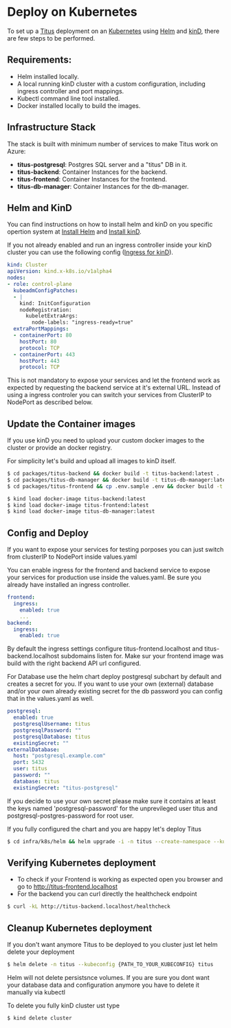 # Deploy on Kubernetes

To set up a [Titus] deployment on an [Kubernetes] using [Helm] and [kinD], there are few steps to be performed.

## Requirements:
- Helm installed locally.
- A local running kinD cluster with a custom configuration, including ingress controller and port mappings.
- Kubectl command line tool installed.
- Docker installed locally to build the images.


## Infrastructure Stack

The stack is built with minimum number of services to make Titus work on Azure:
- **titus-postgresql**: Postgres SQL server and a "titus" DB in it.
- **titus-backend**: Container Instances for the backend.
- **titus-frontend**: Container Instances for the frontend.
- **titus-db-manager**: Container Instances for the db-manager.


## Helm and KinD

You can find instructions on how to install helm and kinD on you specific opertion system at [Install Helm](https://helm.sh/docs/helm/helm_install/) and [Install kinD](https://kind.sigs.k8s.io/docs/user/quick-start/).

If you not already enabled and run an ingress controller inside your kinD cluster you can use the following config ([Ingress for kinD](https://kind.sigs.k8s.io/docs/user/ingress/)).
```yaml
kind: Cluster
apiVersion: kind.x-k8s.io/v1alpha4
nodes:
- role: control-plane
  kubeadmConfigPatches:
  - |
    kind: InitConfiguration
    nodeRegistration:
      kubeletExtraArgs:
        node-labels: "ingress-ready=true"
  extraPortMappings:
  - containerPort: 80
    hostPort: 80
    protocol: TCP
  - containerPort: 443
    hostPort: 443
    protocol: TCP

```

This is not mandatory to expose your services and let the frontend work as expected by requesting the backend service at it's external URL.
Instead of using a ingress controler you can switch your services from ClusterIP to NodePort as described below.


## Update the Container images

If you use kinD you need to upload your custom docker images to the cluster or provide an docker registry. 

For simplicity let's build and upload all images to kinD itself.

```bash
$ cd packages/titus-backend && docker build -t titus-backend:latest .
$ cd packages/titus-db-manager && docker build -t titus-db-manager:latest .
$ cd packages/titus-frontend && cp .env.sample .env && docker build -t titus-frontend:latest .
```
```bash
$ kind load docker-image titus-backend:latest 
$ kind load docker-image titus-frontend:latest 
$ kind load docker-image titus-db-manager:latest 
```

## Config and Deploy

If you want to expose your services for testing porposes you can just switch from clusterIP to NodePort inside values.yaml

You can enable ingress for the frontend and backend service to expose your services for production use inside the values.yaml. Be sure you already have installed an ingress controller.
```yaml
frontend:
  ingress:
    enabled: true
    ...
backend:
  ingress:
    enabled: true
```

By default the ingress settings configure titus-frontend.localhost and titus-backend.localhost subdomains listen for. Make sur your frontend image was build with the right backend API url configured.

For Database use the helm chart deploy postgresql subchart by default and creates a secret for you. If you want to use your own (external) database and/or your own already existing secret for the db password you can config that in the values.yaml as well.

```yaml
postgresql:
  enabled: true
  postgresqlUsername: titus
  postgresqlPassword: ""
  postgresqlDatabase: titus
  existingSecret: ""
externalDatabase:
  host: "postgresql.example.com"
  port: 5432
  user: titus
  password: ""
  database: titus
  existingSecret: "titus-postgresql"
```

If you decide to use your own secret please make sure it contains at least the keys named 'postgresql-password' for the unprevileged user titus and postgresql-postgres-password for root user.

If you fully configured the chart and you are happy let's deploy Titus
```bash
$ cd infra/k8s/helm && helm upgrade -i -n titus --create-namespace --kubeconfig {PATH_TO_YOUR_KUBECONFIG} -f values.yaml titus .
```

## Verifying Kubernetes deployment

- To check if your Frontend is working as expected open you browser and go to http://titus-frontend.localhost
- For the backend you can curl directly the healthcheck endpoint 
```bash
$ curl -kL http://titus-backend.localhost/healthcheck
```

## Cleanup Kubernetes deployment

If you don't want anymore Titus to be deployed to you cluster just let helm delete your deployment
```bash
$ helm delete -n titus --kubeconfig {PATH_TO_YOUR_KUBECONFIG} titus
```

Helm will not delete persistsnce volumes. If you are sure you dont want your database data and configuration anymore you have to delete it manually via kubectl

To delete you fully kinD cluster ust type
```bash
$ kind delete cluster
```

[Helm]: https://helm.sh/
[Kubernetes]: https://kubernetes.io/
[Titus]: https://github.com/nearform/titus
[kinD]: https://kind.sigs.k8s.io/